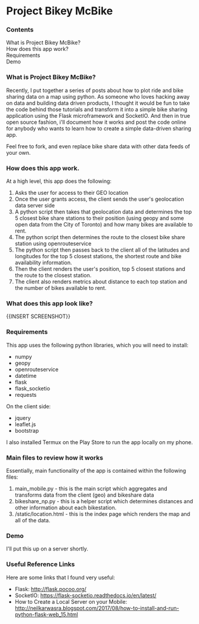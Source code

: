 # Project Bikey McBike

### Contents
What is Project Bikey McBike?<br/>
How does this app work?<br/>
Requirements<br/>
Demo<br/>


### What is Project Bikey McBike?

Recently, I put together a series of posts about how to plot ride and bike sharing data on a map using python. As someone who loves hacking away on data and building data driven products, I thought it would be fun to take the code behind those tutorials and transform it into a simple bike sharing application using the Flask microframework and SocketIO. And then in true open source fashion, i'll document how it works and post the code online for anybody who wants to learn how to create a simple data-driven sharing app. 

Feel free to fork, and even replace bike share data with other data feeds of your own. 
<br/>

### How does this app work. 

At a high level, this app does the following:

1. Asks the user for access to their GEO location
2. Once the user grants access, the client sends the user's geolocation data server side 
3. A python script then takes that geolocation data and determines the top 5 closest bike share stations to their position (using geopy and some open data from the City of Toronto) and how many bikes are available to rent.
4. The python script then determines the route to the closest bike share station using openrouteservice
5. The python script then passes back to the client all of the latitudes and longitudes for the top 5 closest stations, the shortest route and bike availability information. 
6. Then the client renders the user's position, top 5 closest stations and the route to the closest station. 
7. The client also renders metrics about distance to each top station and the number of bikes available to rent.


### What does this app look like?

{{INSERT SCREENSHOT}}


### Requirements

This app uses the following python libraries, which you will need to install:

- numpy
- geopy
- openrouteservice
- datetime
- flask
- flask_socketio
- requests

On the client side:

- jquery
- leaflet.js
- bootstrap

I also installed Termux on the Play Store to run the app locally on my phone.


### Main files to review how it works

Essentially, main functionality of the app is contained within the following files:

1. main_mobile.py - this is the main script which aggregates and transforms data from the client (geo) and bikeshare data
2. bikeshare_np.py - this is a helper script which determines distances and other information about each bikestation.
3. /static/location.html - this is the index page which renders the map and all of the data.


### Demo

I'll put this up on a server shortly.


### Useful Reference Links

Here are some links that I found very useful:

- Flask: http://flask.pocoo.org/
- SocketIO: https://flask-socketio.readthedocs.io/en/latest/
- How to Create a Local Server on your Mobile: http://neilkarwasra.blogspot.com/2017/08/how-to-install-and-run-python-flask-web_15.html








